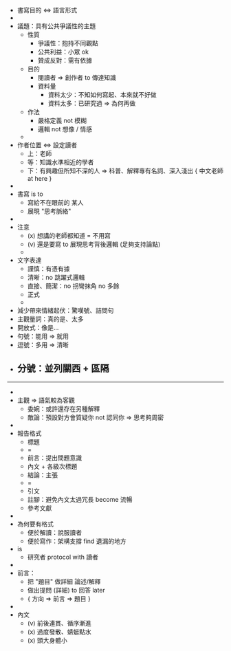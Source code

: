 - 書寫目的 <=> 語言形式
-
- 議題：具有公共爭議性的主題
	- 性質
		- 爭議性：抱持不同觀點
		- 公共利益：小眾 ok
		- 贊成反對：需有依據
	- 目的
		- 閱讀者 => 創作者 to 傳達知識
		- 資料量
			- 資料太少：不知如何寫起、本來就不好做
			- 資料太多：已研究過 => 為何再做
	- 作法
		- 嚴格定義 not 模糊
		- 邏輯 not 想像 / 情感
	-
- 作者位置 <=> 設定讀者
	- 上：老師
	- 等：知識水準相近的學者
	- 下：有興趣但所知不深的人 => 科普、解釋專有名詞、深入淺出  { 中文老師 at here }
-
- 書寫 is to
	- 寫給不在眼前的 某人
	- 展現 "思考脈絡"
-
- 注意
	- (x) 想講的老師都知道 = 不用寫
	- (v) 還是要寫 to 展現思考背後邏輯 (足夠支持論點)
	-
- 文字表達
	- 謹慎：有憑有據
	- 清晰：no 跳躍式邏輯
	- 直接、簡潔：no 拐彎抹角 no 多餘
	- 正式
	-
- 減少帶來情緒起伏：驚嘆號、詰問句
- 主觀量詞：真的是、太多
- 開放式：像是...
- 句號：能用 => 就用
- 逗號：多用 => 清晰
- 分號：並列關西 + 區隔
	-
- ---
-
- 主觀 => 語氣較為客觀
	- 委婉：或許還存在另種解釋
	- 敵論：預設對方會質疑你 not 認同你 => 思考夠周密
-
- 報告格式
	- 標題
	- =
	- 前言：提出問題意識
	- 內文 + 各級次標題
	- 結論：主張
	- =
	- 引文
	- 註腳：避免內文太過冗長 become 流暢
	- 參考文獻
-
- 為何要有格式
	- 便於解讀：說服讀者
	- 便於寫作：架構支撐 find 遺漏的地方
- is
	- 研究者 protocol with 讀者
-
- 前言：
	- 把 "題目" 做詳細 論述/解釋
	- 做出提問 (詳細) to 回答 later
	- { 方向 => 前言 => 題目 }
-
- 內文
	- (v) 前後連貫、循序漸進
	- (x) 過度發散、蜻蜓點水
	- (x) 頭大身體小